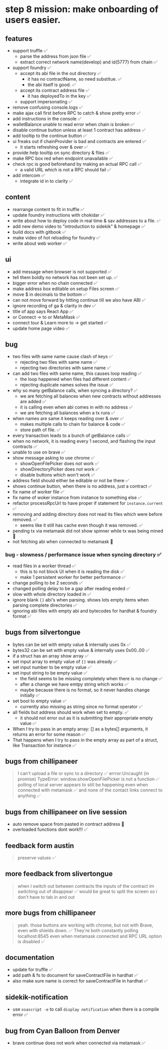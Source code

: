 # step 8 mission: make onboarding of users easier.

## features

- support truffle ✅
  - parse the address from json file ✅
  - extract correct network name(develop) and id(5777) from chain ✅
- support foundry ✅
  - accept its abi file in the out directory ✅
    - it has no contractName, so need substitue. ✅
    - the abi itself is good. ✅
  - accept its contract address file ✅
    - it has deployedTo in the key ✅
  - support impersonating ✅
- remove confusing console.logs ✅
- make ajax call first before RPC to catch & show pretty error ✅
- add instructions in the console ✅
- walletBalance unable to read error when chain is broken ✅
- disable continue button unless at least 1 contract has address ✅
- add tooltip to the continue button ✅
- ui freaks out if chainProvider is bad and contracts are entered ✅
  - it starts refreshing over & over ✅
- provide help tooltip on sync directory & files ✅
- make RPC box red when endpoint unavailable ✅
- check rpc is good beforehand by making an actual RPC call ✅
  - a valid URL which is not a RPC should fail ✅
- add intercom ✅
  - integrate id in to clarity ✅

## content

- rearrange content to fit in truffle ✅
- update foundry instructions with chokidar ✅
- write about how to deploy code in real time & sav addresses to a file. ✅
- add new demo video to "introduction to sidekik" & homepage ✅
- build docs with gitbook ✅
- make video of hot reloading for foundry ✅
- write about web worker ✅

## ui

- add message when browser is not supported ✅
- tell them boldly no network has not been set up. ✅
- bigger error when no chain connected ✅
- make address box editable on setup Files screen ✅
- move $ in decimals to the bottom ✅
- can not move forward by hitting continue till we also have ABI ✅
- ignore recording of ga & clarity in dev ✅
- title of app says React App ✅
- or Connect -> to or MetaMask ✅
- connect tour & Learn more to -> get started ✅
- update home page video ✅

## bug

- two files with same name cause clash of keys ✅
  - rejecting two files with same name ✅
  - rejecting two directories with same name ✅
- can add two files with same name, this causes loop reading ✅
  - the loop happened when files had different content ✅
  - rejecting duplicate names solves the issue ✅
- why so many getBalance calls, when syncing a directory? ✅
  - we are fetching all balances when new contracts without addresses are added ✅
  - it is calling even when abi comes in with no address ✅
  - we are fetching all balances when a tx runs ✅
- when names are same it keeps reading over & over ✅
  - makes multiple calls to chain for balance & code ✅
  - store path of file. ✅
- every transaction leads to a bunch of getBalance calls ✅
- when no network, it is reading every 1 second, and flashing the input contracts ✅
- unable to use on brave ✅
- show message asking to use chrome ✅
  - showOpenFilePicker does not work ✅
  - showDirectoryPicker does not work ✅
  - disable buttons which won't work ✅
- address field should either be editable or not be there ✅
- shows continue button, when there is no address, just a contract ✅
- fix name of worker file ✅
- fix name of woker instance from instance to something else ✅
- refactor processRpcUrl to have proper if statement for `instance.current` ✅
- removing and adding directory does not read its files which were before removed. ✅
  - seems like it still has cache even though it was removed. ✅
- pending tx via metamask did not show spinner while tx was being mined 🚧
- not fetching abi when connected to metamask 🚧

### bug - slowness / performance issue when syncing directory ✅

- read files in a worker thread ✅
  - this is to not block UI when it is reading the disk ✅
  - make 1 persistent worker for better performance ✅
- change polling to be 2 seconds ✅
- changed polling delay to be a gap after reading ended ✅
- slow with whole directory loaded in ✅
- ignore blank `[]` abi's when parsing. shows lots empty items when parsing complete directories ✅
- ignoring abi files with empty abi and bytecodes for hardhat & foundry format ✅

## bugs from silvertongue

- bytes can be set with empty value & internally uses 0x ✅
- bytes32 can be set with empty value & internally uses 0x00..00 ✅
- if a struct has an array show array ✅
- set input array to empty value of `[]` was already ✅
- set input number to be empty value ✅
- set input string to be empty value ✅
  - the field seems to be missing completely when there is no change ✅
  - after a change we have emtpy string which works ✅
  - maybe because there is no format, so it never handles change initially ✅
- set bool to empty value ✅
  - currently also missing as string since no format operator ✅
- all fields but address should work when set to empty. ✅
  - it should not error out as it is submitting their appropriate empty value ✅
- When I try to pass in an empty array: [] as a bytes[] arguments, it returns an error for some reason ✅
- That happens when I try to pass in the empty array as part of a struct, like Transaction for instance ✅


## bugs from chillipaneer

> I can't upload a file or sync to a directory ✅
> errror:Uncaught (in promise) TypeError: window.showOpenFilePicker is not a function ✅
> polling of local server appears to still be happening even when connected with metamask ✅
> and none of the contact links connect to anything ✅

## bugs from chillipaneer on live session
- auto remove space from pasted in contract address 🚧
- overloaded functions dont work!!! ✅

## feedback form austin
> preserve values ✅

## more feedback from slivertongue

> when I switch out between contracts the inputs of the contract im switching out of disappear ✅
> would be great to split the screen so i don't have to tab in and out

## more bugs from chillipaneer

> yeah. those buttons are working with chrome, but not with Brave, even with shields down. ✅
> They're both constantly polling localhost:8545 even when metamask connected and RPC URL option is disabled ✅

## documentation

- update for truffle ✅
- add path & fs to document for saveContractFile in hardhat ✅
- also make sure name is correct for saveContractFile in hardhat ✅

## sidekik-notification
- use `osascript -e` to call `display notification` when there is a compile error ✅

## bug from Cyan Balloon from Denver
- brave continue does not work when connected via metamask ✅

